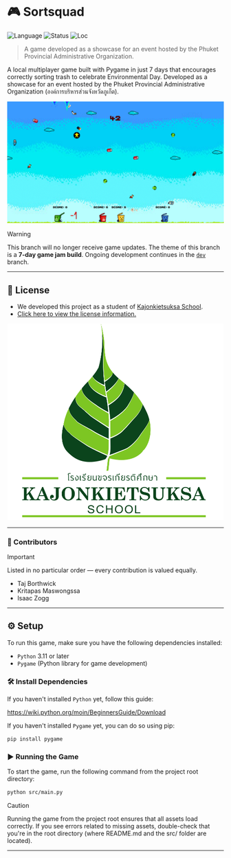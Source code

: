 # 🎮 Sortsquad

![Language](https://img.shields.io/badge/language-Python-blue?logo=python)
![Status](https://img.shields.io/badge/status-Finish-green)
![Loc](https://img.shields.io/badge/loc-1127-purple)

> A game developed as a showcase for an event hosted by the Phuket Provincial Administrative Organization. 

A local multiplayer game built with Pygame in just 7 days that encourages correctly sorting trash to celebrate Environmental Day. Developed as a showcase for an event hosted by the Phuket Provincial Administrative Organization (องค์การบริหารส่วนจังหวัดภูเก็ต).

![Screenshots of the game as a Gif file.](/assets/others/screenshots.gif)

> [!WARNING]
> This branch will no longer receive game updates. The theme of this branch is a **7-day game jam build**. Ongoing development continues in the [`dev`](https://github.com/Nongtajkrub/Sortsquad/tree/dev) branch.

---

## 📄 License

* We developed this project as a student of [Kajonkietsuksa School](https://kg.kajonkietsuksa.ac.th/).
* [Click here to view the license information.](https://github.com/Nongtajkrub/Sortsquad?tab=License-1-ov-file)

![Kajonkietsuksa School Logo](/assets/others/kajonkietsuksa.png)

---

### 👏 Contributors

> [!IMPORTANT]
> Listed in no particular order — every contribution is valued equally.

* Taj Borthwick
* Kritapas Maswongssa
* Isaac Zogg

---

## ⚙️ Setup

To run this game, make sure you have the following dependencies installed:

* `Python` 3.11 or later
* `Pygame` (Python library for game development)

### 🛠️ Install Dependencies

If you haven't installed `Python` yet, follow this guide:

https://wiki.python.org/moin/BeginnersGuide/Download

If you haven't installed `Pygame` yet, you can do so using pip:

```bash
pip install pygame
```

### ▶️ Running the Game

To start the game, run the following command from the project root directory:
```bash
python src/main.py
```

> [!CAUTION]
> Running the game from the project root ensures that all assets load correctly. If you see errors related to missing assets, double-check that you're in the root directory (where README.md and the src/ folder are located).

---
